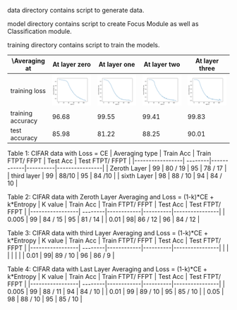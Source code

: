 data directory contains script to generate data.

model directory contains script to create Focus Module as well as Classification module.

training directory contains script to train the models.


| \Averaging at | At layer zero | At layer one |  At layer two | At layer three  |
| ------------- | ------------- | ------------ | ------------- | --------------  |
| training loss | <img src= ./layer_zero/plots/training_loss_at_zero.png width="400">  | <img src= ./layer_one/plots/training_loss_at_one.png width="400">  | <img src= ./layer_two/plots/training_loss_at_two.png width="400">  | <img src= ./layer_three/plots/training_loss_at_three.png width="400">  |
| training accuracy | 96.68   |  99.55  | 99.41 | 99.83 |
| test accuracy     | 85.98   |  81.22  | 88.25 | 90.01 |


Table 1: CIFAR data with Loss = CE
| Averaging type | Train Acc | Train FTPT/ FFPT | Test Acc | Test FTPT/ FFPT |
|-----------------| --------|------------|----------|----------------|
| Zeroth Layer | 99 | 80 / 19 | 95 | 78 / 17 | 
| third layer  | 99 |  88/10 |  95 | 84 /10 |
| sixth Layer | 98 | 88 / 10 | 94 | 84 / 10 |

Table 2: CIFAR data with Zeroth Layer Averaging and Loss = (1-k)\*CE + k\*Entropy
| K value | Train Acc | Train FTPT/ FFPT | Test Acc | Test FTPT/ FFPT |
|-----------------| --------|------------|----------|----------------|
| 0.005 | 99 | 84 / 15 | 95 | 81 / 14 | 
| 0.01  | 98| 86 / 12 | 96 | 84 / 12 |

Table 3: CIFAR data with third Layer Averaging and Loss = (1-k)\*CE + k\*Entropy
| K value | Train Acc | Train FTPT/ FFPT | Test Acc | Test FTPT/ FFPT |
|-----------------| --------|------------|----------|----------------|
|  |  |  |  |  | 
| 0.01  | 99| 89 / 10 | 96 | 86 / 9 |

Table 4: CIFAR data with Last Layer Averaging and Loss = (1-k)\*CE + k\*Entropy
| K value | Train Acc | Train FTPT/ FFPT | Test Acc | Test FTPT/ FFPT |
|-----------------| --------|------------|----------|----------------|
| 0.005 | 99 | 88 / 11 | 94 | 84 / 10 | 
| 0.01  | 99 | 89 / 10 | 95 | 85 / 10 | 
| 0.05  | 98 | 88 / 10 | 95 | 85 / 10 |
